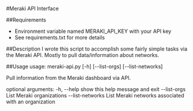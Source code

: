 #Meraki API Interface

##Requirements
* Environment variable named MERAKI_API_KEY with your API key
* See requirements.txt for more details

##Description
I wrote this script to accomplish some fairly simple tasks via the Meraki API. Mostly to pull data/information about networks.

##Usage
usage: meraki-api.py [-h] [--list-orgs] [--list-networks]

Pull information from the Meraki dashboard via API.

optional arguments:
  -h, --help       show this help message and exit
  --list-orgs      List Meraki organizations
  --list-networks  List Meraki networks associated with an organization